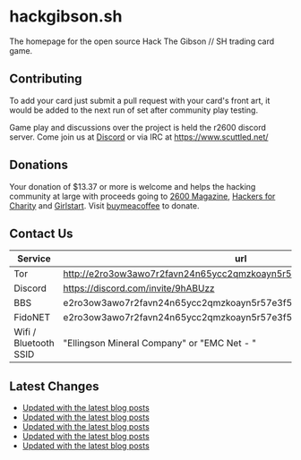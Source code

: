 # hackgibson.sh
The homepage for the open source Hack The Gibson // SH trading card game.


## Contributing

To add your card just submit a pull request with your card's front art, it would be added to the next run of set after community play testing.

Game play and discussions over the project is held the r2600 discord server. Come join us at [Discord](https://discord.com/invite/9hABUzz) or via IRC at https://www.scuttled.net/


## Donations

Your donation of $13.37 or more is welcome and helps the hacking community at large with proceeds going to [2600 Magazine](https://2600.com/), [Hackers for Charity](https://hackersforcharity.org) and [Girlstart](https://girlstart.org).  Visit [buymeacoffee](https://www.buymeacoffee.com/hackgibson.sh) to donate.


## Contact Us

Service | url
-|-
Tor | http://e2ro3ow3awo7r2favn24n65ycc2qmzkoayn5r57e3f56nvjwdcgg32ad.onion
Discord | https://discord.com/invite/9hABUzz
BBS | e2ro3ow3awo7r2favn24n65ycc2qmzkoayn5r57e3f56nvjwdcgg32ad.onion:23
FidoNET | e2ro3ow3awo7r2favn24n65ycc2qmzkoayn5r57e3f56nvjwdcgg32ad.onion:24554
Wifi / Bluetooth SSID | "Ellingson Mineral Company" or "EMC Net - <fidonet address>"

## Latest Changes
<!-- BLOG-POST-LIST:START -->
- [Updated with the latest blog posts](https://github.com/DFW2600/hackgibson.sh/commit/78bed67ddcb4929e18faaa65b5db8f0c05a1bce6)
- [Updated with the latest blog posts](https://github.com/DFW2600/hackgibson.sh/commit/a1c96f8017ca337d8d0e4878a9a3f50d6399133e)
- [Updated with the latest blog posts](https://github.com/DFW2600/hackgibson.sh/commit/2d16bca572e39b7179db1ae98af659bd6f8d466f)
- [Updated with the latest blog posts](https://github.com/DFW2600/hackgibson.sh/commit/6b4680e57de824cb268f3de5e22e93556dd67c4f)
- [Updated with the latest blog posts](https://github.com/DFW2600/hackgibson.sh/commit/106cccb1c67e1a819b45a649d41eedfb257febc8)
<!-- BLOG-POST-LIST:END -->
